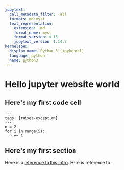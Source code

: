 ```yaml
---
jupytext:
  cell_metadata_filter: -all
  formats: md:myst
  text_representation:
    extension: .md
    format_name: myst
    format_version: 0.13
    jupytext_version: 1.14.7
kernelspec:
  display_name: Python 3 (ipykernel)
  language: python
  name: python3
---
```


# Hello jupyter website world

## Here's my first code cell 
```{code-cell}
---
tags: [raises-exception]
---
n = 2
for i in range(5):
  n += 1
```

## Here's my first section

Here is a [reference to this intro](intro.md). Here is reference to [](section-label).
